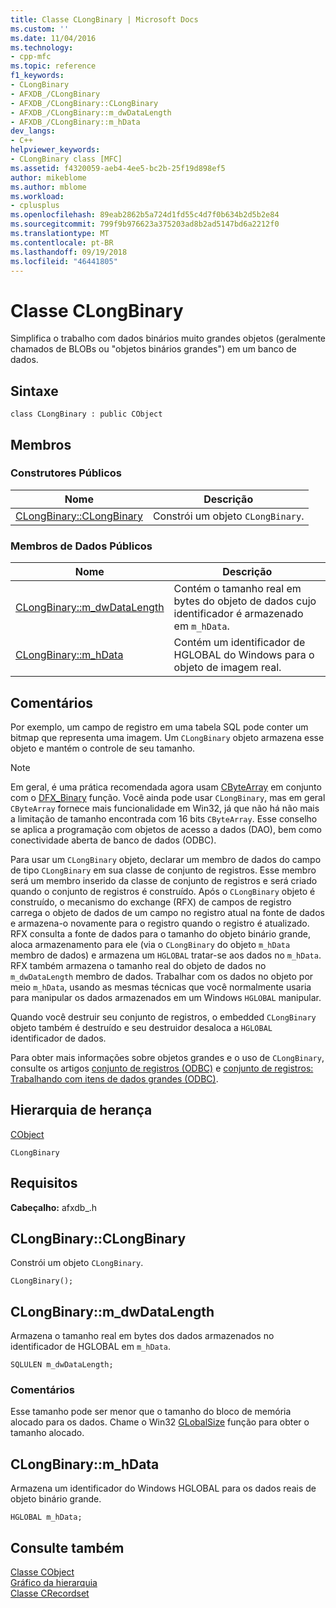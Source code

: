 ```yaml
---
title: Classe CLongBinary | Microsoft Docs
ms.custom: ''
ms.date: 11/04/2016
ms.technology:
- cpp-mfc
ms.topic: reference
f1_keywords:
- CLongBinary
- AFXDB_/CLongBinary
- AFXDB_/CLongBinary::CLongBinary
- AFXDB_/CLongBinary::m_dwDataLength
- AFXDB_/CLongBinary::m_hData
dev_langs:
- C++
helpviewer_keywords:
- CLongBinary class [MFC]
ms.assetid: f4320059-aeb4-4ee5-bc2b-25f19d898ef5
author: mikeblome
ms.author: mblome
ms.workload:
- cplusplus
ms.openlocfilehash: 89eab2862b5a724d1fd55c4d7f0b634b2d5b2e84
ms.sourcegitcommit: 799f9b976623a375203ad8b2ad5147bd6a2212f0
ms.translationtype: MT
ms.contentlocale: pt-BR
ms.lasthandoff: 09/19/2018
ms.locfileid: "46441805"
---
```

# <a name="clongbinary-class"></a>Classe CLongBinary

Simplifica o trabalho com dados binários muito grandes objetos (geralmente chamados de BLOBs ou "objetos binários grandes") em um banco de dados.

## <a name="syntax"></a>Sintaxe

```
class CLongBinary : public CObject
```

## <a name="members"></a>Membros

### <a name="public-constructors"></a>Construtores Públicos

|Nome|Descrição|
|----------|-----------------|
|[CLongBinary::CLongBinary](#clongbinary)|Constrói um objeto `CLongBinary`.|

### <a name="public-data-members"></a>Membros de Dados Públicos

|Nome|Descrição|
|----------|-----------------|
|[CLongBinary::m_dwDataLength](#m_dwdatalength)|Contém o tamanho real em bytes do objeto de dados cujo identificador é armazenado em `m_hData`.|
|[CLongBinary::m_hData](#m_hdata)|Contém um identificador de HGLOBAL do Windows para o objeto de imagem real.|

## <a name="remarks"></a>Comentários

Por exemplo, um campo de registro em uma tabela SQL pode conter um bitmap que representa uma imagem. Um `CLongBinary` objeto armazena esse objeto e mantém o controle de seu tamanho.

> [!NOTE]
>  Em geral, é uma prática recomendada agora usam [CByteArray](../../mfc/reference/cbytearray-class.md) em conjunto com o [DFX_Binary](record-field-exchange-functions.md#dfx_binary) função. Você ainda pode usar `CLongBinary`, mas em geral `CByteArray` fornece mais funcionalidade em Win32, já que não há não mais a limitação de tamanho encontrada com 16 bits `CByteArray`. Esse conselho se aplica a programação com objetos de acesso a dados (DAO), bem como conectividade aberta de banco de dados (ODBC).

Para usar um `CLongBinary` objeto, declarar um membro de dados do campo de tipo `CLongBinary` em sua classe de conjunto de registros. Esse membro será um membro inserido da classe de conjunto de registros e será criado quando o conjunto de registros é construído. Após o `CLongBinary` objeto é construído, o mecanismo do exchange (RFX) de campos de registro carrega o objeto de dados de um campo no registro atual na fonte de dados e armazena-o novamente para o registro quando o registro é atualizado. RFX consulta a fonte de dados para o tamanho do objeto binário grande, aloca armazenamento para ele (via o `CLongBinary` do objeto `m_hData` membro de dados) e armazena um `HGLOBAL` tratar-se aos dados no `m_hData`. RFX também armazena o tamanho real do objeto de dados no `m_dwDataLength` membro de dados. Trabalhar com os dados no objeto por meio `m_hData`, usando as mesmas técnicas que você normalmente usaria para manipular os dados armazenados em um Windows `HGLOBAL` manipular.

Quando você destruir seu conjunto de registros, o embedded `CLongBinary` objeto também é destruído e seu destruidor desaloca a `HGLOBAL` identificador de dados.

Para obter mais informações sobre objetos grandes e o uso de `CLongBinary`, consulte os artigos [conjunto de registros (ODBC)](../../data/odbc/recordset-odbc.md) e [conjunto de registros: Trabalhando com itens de dados grandes (ODBC)](../../data/odbc/recordset-working-with-large-data-items-odbc.md).

## <a name="inheritance-hierarchy"></a>Hierarquia de herança

[CObject](../../mfc/reference/cobject-class.md)

`CLongBinary`

## <a name="requirements"></a>Requisitos

**Cabeçalho:** afxdb_.h

##  <a name="clongbinary"></a>  CLongBinary::CLongBinary

Constrói um objeto `CLongBinary`.

```
CLongBinary();
```

##  <a name="m_dwdatalength"></a>  CLongBinary::m_dwDataLength

Armazena o tamanho real em bytes dos dados armazenados no identificador de HGLOBAL em `m_hData`.

```
SQLULEN m_dwDataLength;
```

### <a name="remarks"></a>Comentários

Esse tamanho pode ser menor que o tamanho do bloco de memória alocado para os dados. Chame o Win32 [GLobalSize](/windows/desktop/api/winbase/nf-winbase-globalsize) função para obter o tamanho alocado.

##  <a name="m_hdata"></a>  CLongBinary::m_hData

Armazena um identificador do Windows HGLOBAL para os dados reais de objeto binário grande.

```
HGLOBAL m_hData;
```

## <a name="see-also"></a>Consulte também

[Classe CObject](../../mfc/reference/cobject-class.md)<br/>
[Gráfico da hierarquia](../../mfc/hierarchy-chart.md)<br/>
[Classe CRecordset](../../mfc/reference/crecordset-class.md)

